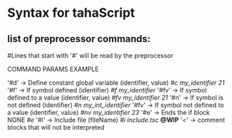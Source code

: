Syntax for tahaScript
=====================

list of preprocessor commands:
------------------------------

#Lines that start with '#' will be read by the preprocessor

COMMAND                                               PARAMS                         EXAMPLE

 '#d'    -> Define constant global variable         (identifier, value)             *#c my_identifier 21*
 '#f'    -> If symbol defined                       (identifier)                    *#f my_identifier*
 '#fv'   -> If symbol defined to a value            (identifier, value)             *#fv my_identifier 21*
 '#n'    -> If symbol is not defined                (identifier)                    *#n my_int_identifier*
 '#fv'   -> If symbol not defined to a value        (identifier, value)             *#nv my_identifier 23*
 '#e'    -> Ends the if block                       NONE                            *#e*
 '#i'    -> Include file                            (fileName)                      *#i include.tsc*             __@WIP__
 '<'     -> comment blocks that will not be interpreted



